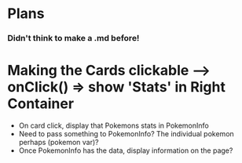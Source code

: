 # Plans
### Didn't think to make a .md before!

# Making the Cards clickable --> onClick() => show 'Stats' in Right Container
- On card click, display that Pokemons stats in PokemonInfo
- Need to pass something to PokemonInfo? The individual pokemon perhaps (pokemon var)?
- Once PokemonInfo has the data, display information on the page?